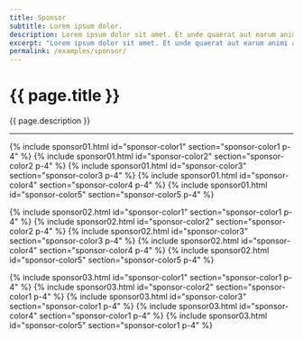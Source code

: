 ```yaml
---
title: Sponsor
subtitle: Lorem ipsum dolor.
description: Lorem ipsum dolor sit amet. Et unde quaerat aut earum animi aut explicabo saepe qui quibusdam accusamus ut velit asperiores vel natus temporibus. Qui sapiente saepe qui totam saepe est suscipit quia vel error provident cum omnis eius aut galisum rem nulla dolor? Qui internos voluptas est nulla odit est temporibus expedita eos quidem cumque. Ea voluptates eligendi quo rerum libero et molestiae harum vel fugit magni et cupiditate optio At quia consequuntur ut exercitationem laboriosam. Cum blanditiis voluptatibus At amet sunt At quia deleniti id quibusdam neque ut odio placeat.
excerpt: "Lorem ipsum dolor sit amet. Et unde quaerat aut earum animi aut explicabo saepe qui quibusdam accusamus ut velit asperiores vel natus temporibus."
permalink: /examples/sponsor/
---
```


<h1>{{ page.title }}</h1>
<p class = "text-justify">{{ page.description }}</p>
<hr/>

{% include sponsor01.html id="sponsor-color1" section="sponsor-color1 p-4" %}
{% include sponsor01.html id="sponsor-color2" section="sponsor-color2 p-4" %}
{% include sponsor01.html id="sponsor-color3" section="sponsor-color3 p-4" %}
{% include sponsor01.html id="sponsor-color4" section="sponsor-color4 p-4" %}
{% include sponsor01.html id="sponsor-color5" section="sponsor-color5 p-4" %}

{% include sponsor02.html id="sponsor-color1" section="sponsor-color1 p-4" %}
{% include sponsor02.html id="sponsor-color2" section="sponsor-color2 p-4" %}
{% include sponsor02.html id="sponsor-color3" section="sponsor-color3 p-4" %}
{% include sponsor02.html id="sponsor-color4" section="sponsor-color4 p-4" %}
{% include sponsor02.html id="sponsor-color5" section="sponsor-color5 p-4" %}

{% include sponsor03.html id="sponsor-color1" section="sponsor-color1 p-4" %}
{% include sponsor03.html id="sponsor-color2" section="sponsor-color1 p-4" %}
{% include sponsor03.html id="sponsor-color3" section="sponsor-color1 p-4" %}
{% include sponsor03.html id="sponsor-color4" section="sponsor-color1 p-4" %}
{% include sponsor03.html id="sponsor-color5" section="sponsor-color1 p-4" %}
